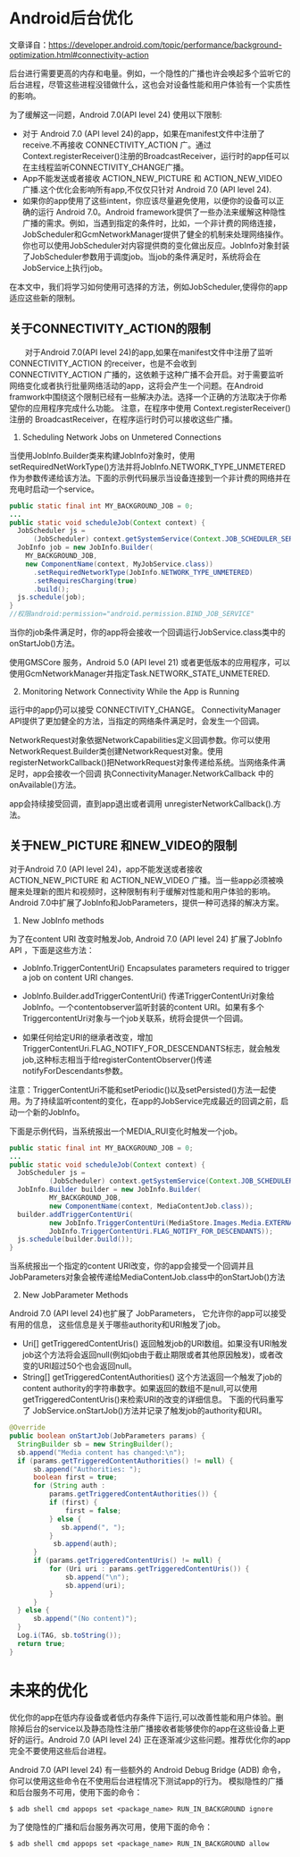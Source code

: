 # Android后台优化
文章译自：https://developer.android.com/topic/performance/background-optimization.html#connectivity-action

后台进行需要更高的内存和电量。例如，一个隐性的广播也许会唤起多个监听它的后台进程，尽管这些进程没错做什么，这也会对设备性能和用户体验有一个实质性的影响。

为了缓解这一问题，Android 7.0(API level 24) 使用以下限制:

- 对于 Android 7.0 (API level 24)的app，如果在manifest文件中注册了receive.不再接收 CONNECTIVITY_ACTION 广。通过Context.registerReceiver()注册的BroadcastReceiver，运行时的app任可以在主线程监听CONNECTIVITY_CHANGE广播。
- App不能发送或者接收 ACTION_NEW_PICTURE 和 ACTION_NEW_VIDEO 广播.这个优化会影响所有app,不仅仅只针对 Android 7.0 (API level 24).
- 如果你的app使用了这些intent，你应该尽量避免使用，以便你的设备可以正确的运行 Android 7.0。Android framework提供了一些办法来缓解这种隐性广播的需求。例如，当遇到指定的条件时，比如，一个非计费的网络连接，JobScheduler和GcmNetworkManager提供了健全的机制来处理网络操作。你也可以使用JobScheduler对内容提供商的变化做出反应。JobInfo对象封装了JobScheduler参数用于调度job。当job的条件满足时，系统将会在JobService上执行job。

在本文中，我们将学习如何使用可选择的方法，例如JobScheduler,使得你的app适应这些新的限制。

## 关于CONNECTIVITY_ACTION的限制

&emsp;&emsp;对于Android 7.0(API level 24)的app,如果在manifest文件中注册了监听 CONNECTIVITY_ACTION 的receiver，也是不会收到 CONNECTIVITY_ACTION 广播的，这依赖于这种广播不会开启。对于需要监听网络变化或者执行批量网络活动的app，这将会产生一个问题。在Android framwork中围绕这个限制已经有一些解决办法。选择一个正确的方法取决于你希望你的应用程序完成什么功能。 
注意，在程序中使用 Context.registerReceiver()注册的 BroadcastReceiver，在程序运行时仍可以接收这些广播。

1. Scheduling Network Jobs on Unmetered Connections

当使用JobInfo.Builder类来构建JobInfo对象时，使用setRequiredNetWorkType()方法并将JobInfo.NETWORK_TYPE_UNMETERED 作为参数传递给该方法。下面的示例代码展示当设备连接到一个非计费的网络并在充电时启动一个service。
```java
public static final int MY_BACKGROUND_JOB = 0;
...
public static void scheduleJob(Context context) {
  JobScheduler js =
      (JobScheduler) context.getSystemService(Context.JOB_SCHEDULER_SERVICE);
  JobInfo job = new JobInfo.Builder(
    MY_BACKGROUND_JOB,
    new ComponentName(context, MyJobService.class))
      .setRequiredNetworkType(JobInfo.NETWORK_TYPE_UNMETERED)
      .setRequiresCharging(true)
      .build();
  js.schedule(job);
}
//权限android:permission="android.permission.BIND_JOB_SERVICE"  
```
当你的job条件满足时，你的app将会接收一个回调运行JobService.class类中的onStartJob()方法。

使用GMSCore 服务，Android 5.0 (API level 21) 或者更低版本的应用程序，可以使用GcmNetworkManager并指定Task.NETWORK_STATE_UNMETERED.

2. Monitoring Network Connectivity While the App is Running

运行中的app仍可以接受 CONNECTIVITY_CHANGE。 ConnectivityManager API提供了更加健全的方法，当指定的网络条件满足时，会发生一个回调。

NetworkRequest对象依据NetworkCapabilities定义回调参数。你可以使用NetworkRequest.Builder类创建NetworkRequest对象。使用registerNetworkCallback()把NetworkRequest对象传递给系统。当网络条件满足时，app会接收一个回调 执ConnectivityManager.NetworkCallback 中的onAvailable()方法。

app会持续接受回调，直到app退出或者调用 unregisterNetworkCallback().方法。

## 关于NEW_PICTURE 和NEW_VIDEO的限制

对于Android 7.0 (API level 24)，app不能发送或者接收 ACTION_NEW_PICTURE 和 ACTION_NEW_VIDEO 广播。当一些app必须被唤醒来处理新的图片和视频时，这种限制有利于缓解对性能和用户体验的影响。Android 7.0中扩展了JobInfo和JobParameters，提供一种可选择的解决方案。

1. New JobInfo methods

为了在content URI 改变时触发Job, Android 7.0 (API level 24) 扩展了JobInfo API ，下面是这些方法：

- JobInfo.TriggerContentUri() 
Encapsulates parameters required to trigger a job on content URI changes.

- JobInfo.Builder.addTriggerContentUri() 
传递TriggerContentUri对象给JobInfo。一个contentobserver监听封装的content URI。如果有多个TriggercontentUri对象与一个job关联系，统将会提供一个回调。

- 如果任何给定URI的继承者改变，增加 TriggerContentUri.FLAG_NOTIFY_FOR_DESCENDANTS标志，就会触发job,这种标志相当于给registerContentObserver()传递notifyForDescendants参数。

注意：TriggerContentUri不能和setPeriodic()以及setPersisted()方法一起使用。为了持续监听content的变化，在app的JobService完成最近的回调之前，启动一个新的JobInfo。

下面是示例代码，当系统报出一个MEDIA_RUI变化时触发一个job。
```java
public static final int MY_BACKGROUND_JOB = 0;
...
public static void scheduleJob(Context context) {
  JobScheduler js =
          (JobScheduler) context.getSystemService(Context.JOB_SCHEDULER_SERVICE);
  JobInfo.Builder builder = new JobInfo.Builder(
          MY_BACKGROUND_JOB,
          new ComponentName(context, MediaContentJob.class));
  builder.addTriggerContentUri(
          new JobInfo.TriggerContentUri(MediaStore.Images.Media.EXTERNAL_CONTENT_URI,
          JobInfo.TriggerContentUri.FLAG_NOTIFY_FOR_DESCENDANTS));
  js.schedule(builder.build());
}
```
当系统报出一个指定的content URI改变，你的app会接受一个回调并且JobParameters对象会被传递给MediaContentJob.class中的onStartJob()方法

2. New JobParameter Methods

Android 7.0 (API level 24)也扩展了 JobParameters， 它允许你的app可以接受有用的信息， 这些信息是关于哪些authority和URI触发了job。

- Uri[] getTriggeredContentUris() 
返回触发job的URI数组。如果没有URI触发job这个方法将会返回null(例如job由于截止期限或者其他原因触发)，或者改变的URI超过50个也会返回null。
- String[] getTriggeredContentAuthorities() 
这个方法返回一个触发了job的content authority的字符串数字。如果返回的数组不是null,可以使用getTriggeredContentUris()来检索URI的改变的详细信息。
下面的代码重写了 JobService.onStartJob()方法并记录了触发job的authority和URI。
```java
@Override
public boolean onStartJob(JobParameters params) {
  StringBuilder sb = new StringBuilder();
  sb.append("Media content has changed:\n");
  if (params.getTriggeredContentAuthorities() != null) {
      sb.append("Authorities: ");
      boolean first = true;
      for (String auth :
          params.getTriggeredContentAuthorities()) {
          if (first) {
              first = false;
          } else {
             sb.append(", ");
          }
           sb.append(auth);
      }
      if (params.getTriggeredContentUris() != null) {
          for (Uri uri : params.getTriggeredContentUris()) {
              sb.append("\n");
              sb.append(uri);
          }
      }
  } else {
      sb.append("(No content)");
  }
  Log.i(TAG, sb.toString());
  return true;
}
```
# 未来的优化

优化你的app在低内存设备或者低内存条件下运行,可以改善性能和用户体验。删除掉后台的service以及静态隐性注册广播接收者能够使你的app在这些设备上更好的运行。Android 7.0 (API level 24) 正在逐渐减少这些问题。推荐优化你的app完全不要使用这些后台进程。

Android 7.0 (API level 24) 有一些额外的 Android Debug Bridge (ADB) 命令，你可以使用这些命令在不使用后台进程情况下测试app的行为。 
模拟隐性的广播和后台服务不可用，使用下面的命令：

    $ adb shell cmd appops set <package_name> RUN_IN_BACKGROUND ignore
为了使隐性的广播和后台服务再次可用，使用下面的命令：

    $ adb shell cmd appops set <package_name> RUN_IN_BACKGROUND allow
